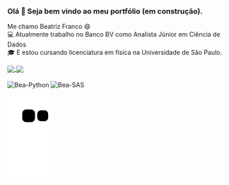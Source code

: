 ### Olá 👋 Seja bem vindo ao meu portfólio (em construção). 
Me chamo Beatriz Franco 😄 <br /> 
:computer: Atualmente trabalho no Banco BV como Analista Júnior em Ciência de Dados <br /> 
:mortar_board: E estou cursando licenciatura em física na Universidade de São Paulo. 


<a href="https://github.com/anuraghazra/github-readme-stats">
  <img align="center" src="https://github-readme-stats.vercel.app/api?username=beatrizmfranco&show_icons=true&theme=synthwave" />
</a>
<a href="https://github.com/anuraghazra/convoychat">
  <img align="center" src="https://github-readme-stats.vercel.app/api/top-langs/?username=beatrizmfranco&layout=compact&theme=synthwave" />
</a>
<div style="display: inline_block"><br>
<img align="center" alt="Bea-Python"  src="https://img.shields.io/badge/Python-14354C?style=for-the-badge&logo=python&logoColor=white">
<img align="center" alt="Bea-SAS" height="40" width="70" src="https://www.sas.com/pt_br/home/refs/sas-viya-cloud-providers/_jcr_content/par/styledcontainer_copy/par/image_copy_copy.img.png/1620854004632.png">


![Snake animation](https://github.com/beatrizmfranco/beatrizmfranco/blob/output/github-contribution-grid-snake.svg)

